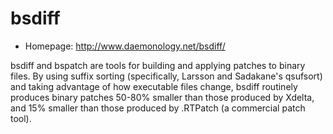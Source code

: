 # bsdiff

* Homepage: http://www.daemonology.net/bsdiff/

bsdiff and bspatch are tools for building and applying patches to binary
 files. By using suffix sorting (specifically, Larsson and Sadakane's
 qsufsort) and taking advantage of how executable files change, bsdiff
 routinely produces binary patches 50-80% smaller than those produced by
 Xdelta, and 15% smaller than those produced by .RTPatch (a commercial
 patch tool).
